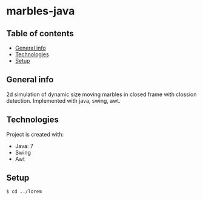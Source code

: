 # marbles-java


## Table of contents
* [General info](#general-info)
* [Technologies](#technologies)
* [Setup](#setup)

## General info
2d simulation of dynamic size moving marbles in closed frame with clossion detection. Implemented with java, swing, awt. 
	
## Technologies
Project is created with:
* Java: 7
* Swing
* Awt
	
## Setup

```
$ cd ../lorem

```
